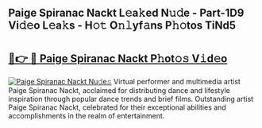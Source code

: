 ## Paige Spiranac Nackt L𝚎a𝚔ed N𝚞𝚍e - Part-1D9 Vi𝚍𝚎o L𝚎a𝚔s - H𝚘𝚝 O𝚗𝚕yf𝚊ns P𝚑𝚘tos TiNd5

# <h2><a href="http://kf1qkf.oniu.top/?m=Paige+Spiranac+Nackt">🔗👉 🔴 Paige Spiranac Nackt P𝚑ot𝚘𝚜 V𝚒d𝚎o</a></h2>

[![Paige Spiranac Nackt Nu𝚍e𝚜](https://i.imgur.com/0qMVB7G.gif)](http://kf1qkf.oniu.top/?m=Paige+Spiranac+Nackt)
Virtual performer and multimedia artist Paige Spiranac Nackt, acclaimed for distributing dance and lifestyle inspiration through popular dance trends and brief films. Outstanding artist Paige Spiranac Nackt, celebrated for their exceptional abilities and accomplishments in the realm of entertainment.  

